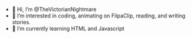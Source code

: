 - 👋 Hi, I’m @TheVictorianNightmare
- 👀 I’m interested in coding, animating on FlipaClip, reading, and writing stories.
- 🌱 I’m currently learning HTML and Javascript

<!---
Emberlea/Emberlea is a ✨ special ✨ repository because its `README.md` (this file) appears on your GitHub profile.
You can click the Preview link to take a look at your changes.
--->
